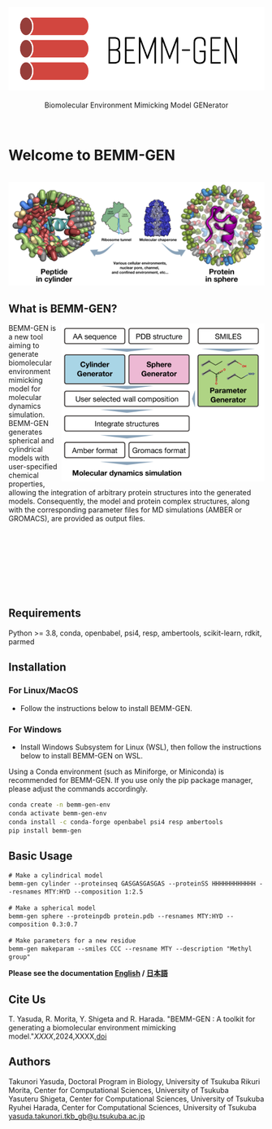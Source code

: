 <p align="center"><br><img src="./bemm-gen_logo_horizontal.png" width="512px"><br><br>
Biomolecular  Environment Mimicking Model GENerator <br><br><br></p>

# Welcome to BEMM-GEN
<p align="center"><br><img src="./bemm-gen_main.png" width="800px"></p>


## What is BEMM-GEN?
<img src="./bemm-gen_scheme.png" align="right" width="400px">
BEMM-GEN is a new tool aiming to generate biomolecular  environment mimicking model for molecular dynamics simulation. BEMM-GEN generates spherical and cylindrical models with user-specified chemical properties, allowing the integration of arbitrary protein structures into the generated models. Consequently, the model and protein complex structures, along with the corresponding parameter files for MD simulations (AMBER or GROMACS), are provided as output files. 
<br><br><br><br><br><br><br><br><br>

## Requirements
Python >= 3.8, conda, openbabel, psi4, resp, ambertools, scikit-learn, rdkit, parmed 

## Installation 
### For Linux/MacOS
- Follow the instructions below to install BEMM-GEN.
### For Windows
- Install Windows Subsystem for Linux (WSL), then follow the instructions below to install BEMM-GEN on WSL.


Using a Conda environment (such as Miniforge, or Miniconda) is recommended for BEMM-GEN. If you use only the pip package manager, please adjust the commands accordingly.
```sh
conda create -n bemm-gen-env
conda activate bemm-gen-env
conda install -c conda-forge openbabel psi4 resp ambertools
pip install bemm-gen
```
## Basic Usage
```sh:available_sub-commands
# Make a cylindrical model
bemm-gen cylinder --proteinseq GASGASGASGAS --proteinSS HHHHHHHHHHHH --resnames MTY:HYD --composition 1:2.5

# Make a spherical model
bemm-gen sphere --proteinpdb protein.pdb --resnames MTY:HYD --composition 0.3:0.7

# Make parameters for a new residue
bemm-gen makeparam --smiles CCC --resname MTY --description "Methyl group"
```

**Please see the documentation [English](https://github.com/y4suda/BEMM-GEN/blob/main/tutorial_en.md) / [日本語](https://github.com/y4suda/BEMM-GEN/blob/main/tutorial_ja.md)**

## Cite Us
T. Yasuda, R. Morita, Y. Shigeta and R. Harada. "BEMM-GEN : A toolkit for generating a biomolecular  environment mimicking model."*XXXX*,2024,XXXX,[doi](https://XXX)

## Authors
Takunori Yasuda, Doctoral Program in Biology, University of Tsukuba
Rikuri Morita, Center for Computational Sciences, University of Tsukuba  
Yasuteru Shigeta, Center for Computational Sciences, University of Tsukuba  
Ryuhei Harada, Center for Computational Sciences, University of Tsukuba  
yasuda.takunori.tkb_gb@u.tsukuba.ac.jp 
